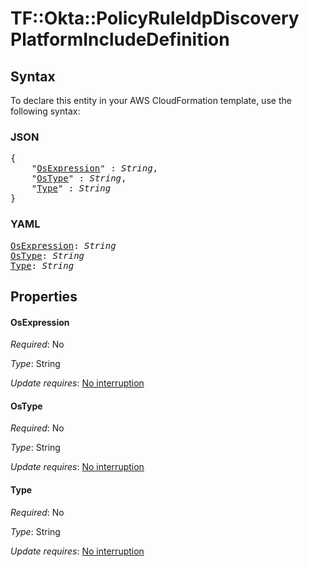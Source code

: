 # TF::Okta::PolicyRuleIdpDiscovery PlatformIncludeDefinition

## Syntax

To declare this entity in your AWS CloudFormation template, use the following syntax:

### JSON

<pre>
{
    "<a href="#osexpression" title="OsExpression">OsExpression</a>" : <i>String</i>,
    "<a href="#ostype" title="OsType">OsType</a>" : <i>String</i>,
    "<a href="#type" title="Type">Type</a>" : <i>String</i>
}
</pre>

### YAML

<pre>
<a href="#osexpression" title="OsExpression">OsExpression</a>: <i>String</i>
<a href="#ostype" title="OsType">OsType</a>: <i>String</i>
<a href="#type" title="Type">Type</a>: <i>String</i>
</pre>

## Properties

#### OsExpression

_Required_: No

_Type_: String

_Update requires_: [No interruption](https://docs.aws.amazon.com/AWSCloudFormation/latest/UserGuide/using-cfn-updating-stacks-update-behaviors.html#update-no-interrupt)

#### OsType

_Required_: No

_Type_: String

_Update requires_: [No interruption](https://docs.aws.amazon.com/AWSCloudFormation/latest/UserGuide/using-cfn-updating-stacks-update-behaviors.html#update-no-interrupt)

#### Type

_Required_: No

_Type_: String

_Update requires_: [No interruption](https://docs.aws.amazon.com/AWSCloudFormation/latest/UserGuide/using-cfn-updating-stacks-update-behaviors.html#update-no-interrupt)

